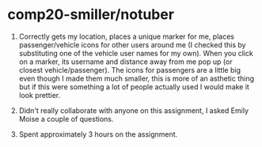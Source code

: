 # comp20-smiller/notuber

1. Correctly gets my location, places a unique marker for me, places passenger/vehicle icons for other users around me (I checked this by substituting one of the vehicle user names for my own). When you click on a marker, its username and distance away from me pop up (or closest vehicle/passenger). The icons for passengers are a little big even though I made them much smaller, this is more of an asthetic thing but if this were something a lot of people actually used I would make it look prettier. 

2. Didn't really collaborate with anyone on this assignment, I asked Emily Moise a couple of questions.

3. Spent approximately 3 hours on the assignment. 